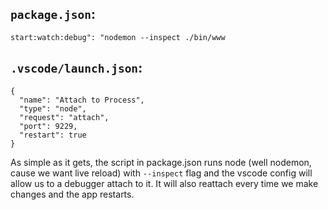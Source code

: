 ## `package.json`:

```
start:watch:debug": "nodemon --inspect ./bin/www
```

## `.vscode/launch.json`:
```
{
  "name": "Attach to Process",
  "type": "node",
  "request": "attach",
  "port": 9229,
  "restart": true
}
```

As simple as it gets, the script in package.json runs node (well nodemon, cause we want live reload) with `--inspect` flag and the vscode config will allow us to a debugger attach to it. It will also reattach every time we make changes and the app restarts.
